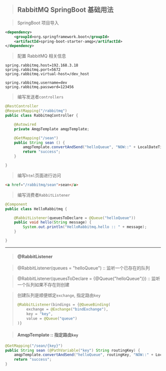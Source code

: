> ## RabbitMQ SpringBoot 基础用法

> SpringBoot 项目导入

```xml
<dependency>
    <groupId>org.springframework.boot</groupId>
    <artifactId>spring-boot-starter-amqp</artifactId>
</dependency>
```

> 配置 RabbitMQ 相关信息

```properties
spring.rabbitmq.host=192.168.3.18
spring.rabbitmq.port=5672
spring.rabbitmq.virtual-host=/dev_host

spring.rabbitmq.username=dev
spring.rabbitmq.password=123456
```

> 编写发送者`controllers`

```java
@RestController
@RequestMapping("/rabbitmq")
public class RabbitmqController {

    @Autowired
    private AmqpTemplate amqpTemplate;

    @GetMapping("/sean")
    public String sean () {
        amqpTemplate.convertAndSend("helloQueue", "NOW::" + LocalDateTime.now());
        return "success";
    }

}
```

> 编写`html`页面进行访问

```html
<a href="/rabbitmq/sean">sean</a>
```

> 编写消费者`RabbitListener`

```java
@Component
public class HelloRabbitmq {

    @RabbitListener(queuesToDeclare = @Queue("helloQueue"))
    public void hello(String message) {
        System.out.println("HelloRabbitmq.hello :: " + message);
    }

}
```

---

> #### @RabbitListener

> @RabbitListener(queues = "helloQueue") :: 监听一个已存在的队列

> @RabbitListener(queuesToDeclare = {@Queue("helloQueue")}) :: 监听一个队列如果不存在则创建

> 创建队列是顺便绑定`exchange`, 指定路由`key`
>
> ```java
> @RabbitListener(bindings = {@QueueBinding(
>     exchange = @Exchange("bindExchange"),
>     key = "key",
>     value = @Queue("queue")
> )}
> ```

> #### AmqpTemplate :: 指定路由`key`

```java
@GetMapping("/sean/{key}")
public String sean (@PathVariable("key") String routingKey) {
    amqpTemplate.convertAndSend("helloQueue", routingKey, "NOW::" + LocalDateTime.now());
    return "success";
}
```

